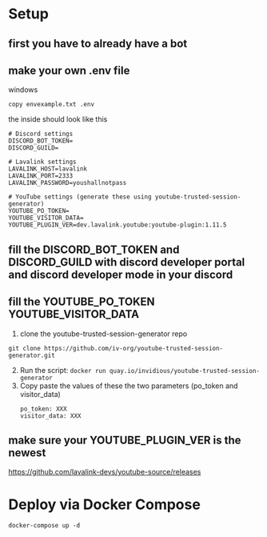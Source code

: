 # Setup
## first you have to already have a bot
## make your own .env file 
windows
```
copy envexample.txt .env 
```
the inside should look like this 
```
# Discord settings
DISCORD_BOT_TOKEN=
DISCORD_GUILD=

# Lavalink settings
LAVALINK_HOST=lavalink
LAVALINK_PORT=2333
LAVALINK_PASSWORD=youshallnotpass

# YouTube settings (generate these using youtube-trusted-session-generator)
YOUTUBE_PO_TOKEN=
YOUTUBE_VISITOR_DATA=
YOUTUBE_PLUGIN_VER=dev.lavalink.youtube:youtube-plugin:1.11.5
```
## fill the DISCORD_BOT_TOKEN and DISCORD_GUILD with discord developer portal and discord developer mode in your discord
## fill the YOUTUBE_PO_TOKEN YOUTUBE_VISITOR_DATA
1. clone the youtube-trusted-session-generator repo
```
git clone https://github.com/iv-org/youtube-trusted-session-generator.git
```
2. Run the script: `docker run quay.io/invidious/youtube-trusted-session-generator`
3. Copy paste the values of these the two parameters (po_token and visitor_data) 
   ```
   po_token: XXX
   visitor_data: XXX
   ```
## make sure your YOUTUBE_PLUGIN_VER is the newest 
https://github.com/lavalink-devs/youtube-source/releases
# Deploy via Docker Compose
```
docker-compose up -d
```
